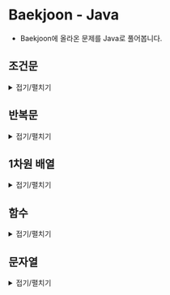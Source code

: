 # Baekjoon - Java

- Baekjoon에 올라온 문제를 Java로 풀어봅니다.

## 조건문
<details>
<summary>접기/펼치기</summary>
<div markdown="1" style="padding-left:40px;">
1. <A href = "https://www.acmicpc.net/problem/1330" target = "blank" > 두 수 비교하기 </A>
▶<A href = "chap02/CompareTwoNumbers.java" target = "blank" > 정답 </A><br>
2. <A href = "https://www.acmicpc.net/problem/9498" target = "blank" > 시험 성적 </A>
▶<A href = "chap02/TestResult.java" target = "blank" > 정답 </A><br>
3. <A href = "https://www.acmicpc.net/problem/2753" target = "blank" > 윤년 </A>
▶<A href = "chap02/LeapYear.java" target = "blank" > 정답 </A><br>
4. <A href = "https://www.acmicpc.net/problem/14681" target = "blank" > 사분면 고르기 </A>
▶<A href = "chap02/QuadrantPick.java" target = "blank" > 정답 </A><br>
5. <A href = "https://www.acmicpc.net/problem/2884" target = "blank" > 알람 시계 </A>
▶<A href = "chap02/AlarmClock.java" target = "blank" > 정답 </A><br>
6. <A href = "https://www.acmicpc.net/problem/2525" target = "blank" > 오븐 시계 </A>
▶<A href = "chap02/OvenClock.java" target = "blank" > 정답 </A><br>
7. <A href = "https://www.acmicpc.net/problem/2480" target = "blank" > 주사위 세개 </A>
▶<A href = "chap02/ThreeDice.java" target = "blank" > 정답 </A><br>
</div>
</details>

## 반복문
<details>
<summary>접기/펼치기</summary>
<div markdown="1" style="padding-left:40px;">
1. <A href = "https://www.acmicpc.net/problem/2739" target = "blank" > 구구단 </A>
▶<A href = "chap03/MultiplicationTable.java" target = "blank" > 정답 </A><br>
2. <A href = "https://www.acmicpc.net/problem/10950" target = "blank" > A+B - 3 </A>
▶<A href = "chap03/AaddB_3.java" target = "blank" > 정답 </A><br>
3. <A href = "https://www.acmicpc.net/problem/8393" target = "blank" > 합 </A>
▶<A href = "chap03/Sum.java" target = "blank" > 정답 </A><br>
4. <A href = "https://www.acmicpc.net/problem/15552" target = "blank" > 빠른 A+B </A>
▶<A href = "chap03/FastAaddB.java" target = "blank" > 정답 </A><br>
5. <A href = "https://www.acmicpc.net/problem/2741" target = "blank" > N 찍기 </A>
▶<A href = "chap03/TakeN.java" target = "blank" > 정답 </A><br>
6. <A href = "https://www.acmicpc.net/problem/2742" target = "blank" > 기찍 N </A>
▶<A href = "chap03/NekaT.java" target = "blank" > 정답 </A><br>
7. <A href = "https://www.acmicpc.net/problem/11021" target = "blank" > A+B - 7 </A>
▶<A href = "chap03/AaddB_7.java" target = "blank" > 정답 </A><br>
8. <A href = "https://www.acmicpc.net/problem/11022" target = "blank" > A+B - 8 </A>
▶<A href = "chap03/AaddB_8.java" target = "blank" > 정답 </A><br>
9. <A href = "https://www.acmicpc.net/problem/2438" target = "blank" > 별 찍기 - 1 </A>
▶<A href = "chap03/TakeStar_1.java" target = "blank" > 정답 </A><br>
10. <A href = "https://www.acmicpc.net/problem/2439" target = "blank" > 별 찍기 - 2 </A>
▶<A href = "chap03/TakeStar_2.java" target = "blank" > 정답 </A><br>
11. <A href = "https://www.acmicpc.net/problem/10871" target = "blank" > X보다 작은 수 </A>
▶<A href = "chap03/NumbLessThanX.java" target = "blank" > 정답 </A><br>
12. <A href = "https://www.acmicpc.net/problem/10952" target = "blank" > A+B - 5 </A>
▶<A href = "chap03/AaddB_5.java" target = "blank" > 정답 </A><br>
13. <A href = "https://www.acmicpc.net/problem/10951" target = "blank" > A+B - 4 </A>
▶<A href = "chap03/AaddB_4.java" target = "blank" > 정답 </A><br>
14. <A href = "https://www.acmicpc.net/problem/1110" target = "blank" > 더하기 사이클 </A>
▶<A href = "chap03/AdditionCycle.java" target = "blank" > 정답 </A><br>
</div>
</details>

## 1차원 배열
<details>
<summary>접기/펼치기</summary>
<div markdown="1" style="padding-left:40px;">
1. <A href = "https://www.acmicpc.net/problem/10818" target = "blank" > 최소, 최대 </A>
▶<A href = "chap04/MinMax.java" target = "blank" > 정답 </A><br>
2. <A href = "https://www.acmicpc.net/problem/2562" target = "blank" > 최댓값 </A>
▶<A href = "chap04/MaxValue.java" target = "blank" > 정답 </A><br>
3. <A href = "https://www.acmicpc.net/problem/2577" target = "blank" > 숫자의 개수 </A>
▶<A href = "chap04/NumOfNumb.java" target = "blank" > 정답 </A><br>
4. <A href = "https://www.acmicpc.net/problem/3052" target = "blank" > 나머지 </A>
▶<A href = "chap04/Remainder.java" target = "blank" > 정답 </A><br>
5. <A href = "https://www.acmicpc.net/problem/1546" target = "blank" > 	평균 </A>
▶<A href = "chap04/Average.java" target = "blank" > 정답 </A><br>
6. <A href = "https://www.acmicpc.net/problem/8958" target = "blank" > 	OX퀴즈 </A>
▶<A href = "chap04/OXQuiz.java" target = "blank" > 정답 </A><br>
7. <A href = "https://www.acmicpc.net/problem/4344" target = "blank" > 평균은 넘겠지 </A>
▶<A href = "chap04/AboveAverage.java" target = "blank" > 정답 </A><br>
</div>
</details>

## 함수
<details>
<summary>접기/펼치기</summary>
<div markdown="1" style="padding-left:40px;">
1. <A href = "https://www.acmicpc.net/problem/15596" target = "blank" > 정수 N개의 합 </A>
▶<A href = "chap05/SumIntegers.java" target = "blank" > 정답 </A><br>
2. <A href = "https://www.acmicpc.net/problem/4673" target = "blank" > 셀프 넘버 </A>
▶<A href = "chap05/SelfNumber.java" target = "blank" > 정답 </A><br>
3. <A href = "https://www.acmicpc.net/problem/1065" target = "blank" > 한수 </A>
▶<A href = "chap05/Hansu.java" target = "blank" > 정답 </A><br>
</div>
</details>

## 문자열
<details>
<summary>접기/펼치기</summary>
<div markdown="1" style="padding-left:40px;">
1. <A href = "https://www.acmicpc.net/problem/11654" target = "blank" > 아스키 코드 </A>
▶<A href = "chap06/ASCII.java" target = "blank" > 정답 </A><br>
2. <A href = "https://www.acmicpc.net/problem/11720" target = "blank" > 숫자의 합 </A>
▶<A href = "chap06/SumOfNumb.java" target = "blank" > 정답 </A><br>
3. <A href = "https://www.acmicpc.net/problem/10809" target = "blank" > 알파벳 찾기 </A>
▶<A href = "chap06/FindAlphabet.java" target = "blank" > 정답 </A><br>
4. <A href = "https://www.acmicpc.net/problem/2675" target = "blank" > 문자열 반복 </A>
▶<A href = "chap06/StringRepeat.java" target = "blank" > 정답 </A><br>
5. <A href = "https://www.acmicpc.net/problem/1157" target = "blank" > 단어 공부 </A>
▶<A href = "chap06/WordStudy.java" target = "blank" > 정답 </A><br>
6. <A href = "https://www.acmicpc.net/problem/1152" target = "blank" > 단어의 개수 </A>
▶<A href = "chap06/NumbOfWord.java" target = "blank" > 정답 </A><br>
7. <A href = "https://www.acmicpc.net/problem/2908" target = "blank" > 상수</A>
▶<A href = "chap06/Constant.java" target = "blank" > 정답 </A><br>
8. <A href = "https://www.acmicpc.net/problem/5622" target = "blank" > 다이얼</A>
▶<A href = "chap06/Dial.java" target = "blank" > 정답 </A><br>
9. <A href = "https://www.acmicpc.net/problem/2941" target = "blank" > 크로아티아 알파벳 </A>
▶<A href = "chap06/CroatianAlphabet.java" target = "blank" > 정답 </A><br>
10. <A href = "https://www.acmicpc.net/problem/1316" target = "blank" > 그룹 단어 체커 </A>
▶<A href = "chap06/GroupWordChecker.java" target = "blank" > 정답 </A><br>
</div>
</details>
